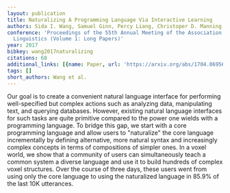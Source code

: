 ```yaml
---
layout: publication
title: Naturalizing A Programming Language Via Interactive Learning
authors: Sida I. Wang, Samuel Ginn, Percy Liang, Christoper D. Manning
conference: 'Proceedings of the 55th Annual Meeting of the Association for Computational
  Linguistics (Volume 1: Long Papers)'
year: 2017
bibkey: wang2017naturalizing
citations: 68
additional_links: [{name: Paper, url: 'https://arxiv.org/abs/1704.06956'}]
tags: []
short_authors: Wang et al.
---
```

Our goal is to create a convenient natural language interface for performing
well-specified but complex actions such as analyzing data, manipulating text,
and querying databases. However, existing natural language interfaces for such
tasks are quite primitive compared to the power one wields with a programming
language. To bridge this gap, we start with a core programming language and
allow users to "naturalize" the core language incrementally by defining
alternative, more natural syntax and increasingly complex concepts in terms of
compositions of simpler ones. In a voxel world, we show that a community of
users can simultaneously teach a common system a diverse language and use it to
build hundreds of complex voxel structures. Over the course of three days,
these users went from using only the core language to using the naturalized
language in 85.9% of the last 10K utterances.